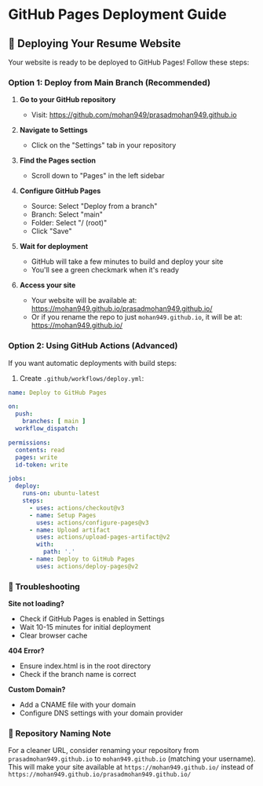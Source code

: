 # GitHub Pages Deployment Guide

## 🚀 Deploying Your Resume Website

Your website is ready to be deployed to GitHub Pages! Follow these steps:

### Option 1: Deploy from Main Branch (Recommended)

1. **Go to your GitHub repository**
   - Visit: https://github.com/mohan949/prasadmohan949.github.io

2. **Navigate to Settings**
   - Click on the "Settings" tab in your repository

3. **Find the Pages section**
   - Scroll down to "Pages" in the left sidebar

4. **Configure GitHub Pages**
   - Source: Select "Deploy from a branch"
   - Branch: Select "main"
   - Folder: Select "/ (root)"
   - Click "Save"

5. **Wait for deployment**
   - GitHub will take a few minutes to build and deploy your site
   - You'll see a green checkmark when it's ready

6. **Access your site**
   - Your website will be available at: https://mohan949.github.io/prasadmohan949.github.io/
   - Or if you rename the repo to just `mohan949.github.io`, it will be at: https://mohan949.github.io/

### Option 2: Using GitHub Actions (Advanced)

If you want automatic deployments with build steps:

1. Create `.github/workflows/deploy.yml`:
```yaml
name: Deploy to GitHub Pages

on:
  push:
    branches: [ main ]
  workflow_dispatch:

permissions:
  contents: read
  pages: write
  id-token: write

jobs:
  deploy:
    runs-on: ubuntu-latest
    steps:
      - uses: actions/checkout@v3
      - name: Setup Pages
        uses: actions/configure-pages@v3
      - name: Upload artifact
        uses: actions/upload-pages-artifact@v2
        with:
          path: '.'
      - name: Deploy to GitHub Pages
        uses: actions/deploy-pages@v2
```

### 🔧 Troubleshooting

**Site not loading?**
- Check if GitHub Pages is enabled in Settings
- Wait 10-15 minutes for initial deployment
- Clear browser cache

**404 Error?**
- Ensure index.html is in the root directory
- Check if the branch name is correct

**Custom Domain?**
- Add a CNAME file with your domain
- Configure DNS settings with your domain provider

### 📝 Repository Naming Note

For a cleaner URL, consider renaming your repository from `prasadmohan949.github.io` to `mohan949.github.io` (matching your username). This will make your site available at `https://mohan949.github.io/` instead of `https://mohan949.github.io/prasadmohan949.github.io/` 